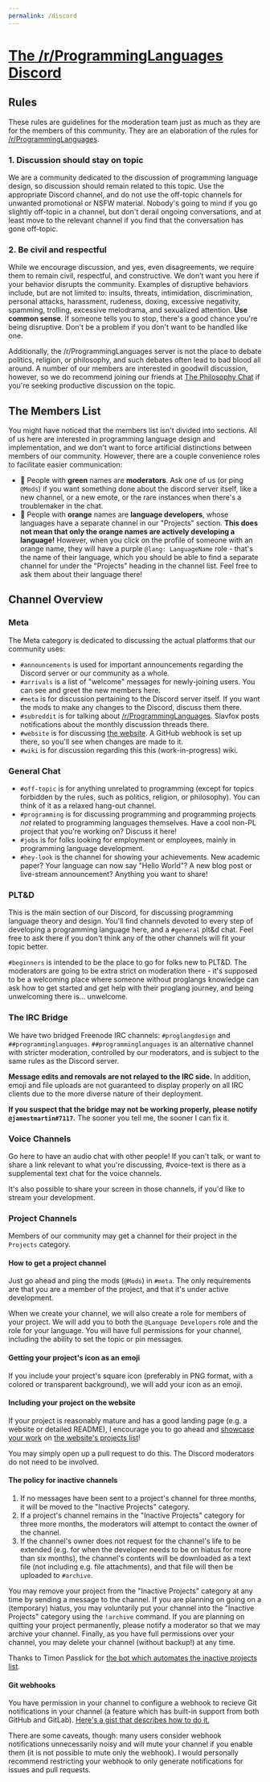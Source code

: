 ```yaml
---
permalink: /discord
---
```

# [The /r/ProgrammingLanguages Discord](https://discord.gg/4Kjt3ZE)
## Rules
These rules are guidelines for the moderation team just as much as they are for the members of this community. They are an elaboration of the rules for [/r/ProgrammingLanguages](https://reddit.com/r/ProgrammingLanguages).

### 1. Discussion should stay on topic
We are a community dedicated to the discussion of programming language design, so discussion should remain related to this topic. Use the appropriate Discord channel, and do not use the off-topic channels for unwanted promotional or NSFW material. Nobody's going to mind if you go slightly off-topic in a channel, but don't derail ongoing conversations, and at least move to the relevant channel if you find that the conversation has gone off-topic. 

### 2. Be civil and respectful
While we encourage discussion, and yes, even disagreements, we require them to remain civil, respectful, and constructive. We don’t want you here if your behavior disrupts the community. Examples of disruptive behaviors include, but are not limited to: insults, threats, intimidation, discrimination, personal attacks, harassment, rudeness, doxing, excessive negativity, spamming, trolling, excessive melodrama, and sexualized attention. **Use common sense**. If someone tells you to stop, there's a good chance you're being disruptive. Don't be a problem if you don't want to be handled like one.

Additionally, the /r/ProgrammingLanguages server is not the place to debate politics, religion, or philosophy, and such debates often lead to bad blood all around. A number of our members are interested in goodwill discussion, however, so we do recommend joining our friends at [The Philosophy Chat](https://discord.gg/MBqq2uh) if you're seeking productive discussion on the topic.

## The Members List
You might have noticed that the members list isn't divided into sections. All of us here are interested in programming language design and implementation, and we don't want to force artificial distinctions between members of our community. However, there are a couple convenience roles to facilitate easier communication:
* 💚 People with **green** names are **moderators**. Ask one of us (or ping `@Mods`) if you want something done about the discord server itself, like a new channel, or a new emote, or the rare instances when there's a troublemaker in the chat.
* 🧡 People with **orange** names are **language developers**, whose languages have a separate channel in our "Projects" section. **This does not mean that only the orange names are actively developing a language!** However, when you click on the profile of someone with an orange name, they will have a purple `@lang: LanguageName` role - that's the name of their language, which you should be able to find a separate channel for under the "Projects" heading in the channel list. Feel free to ask them about their language there!

## Channel Overview
### Meta
The Meta category is dedicated to discussing the actual platforms that our community uses:
* `#announcements` is used for important announcements regarding the Discord server or our community as a whole.
* `#arrivals` is a list of "welcome" messages for newly-joining users. You can see and greet the new members here.
* `#meta` is for discussion pertaining to the Discord server itself. If you want the mods to make any changes to the Discord, discuss them there.
* `#subreddit` is for talking about [/r/ProgrammingLanguages](https://reddit.com/r/ProgrammingLanguages). Slavfox posts notifications about the monthly discussion threads there.
* `#website` is for discussing [the website](https://proglangdesign.net/). A GitHub webhook is set up there, so you'll see when changes are made to it.
* `#wiki` is for discussion regarding this this (work-in-progress) wiki.

### General Chat
* `#off-topic` is for anything unrelated to programming (except for topics forbidden by the rules, such as politics, religion, or philosophy). You can think of it as a relaxed hang-out channel.
* `#programming` is for discussing programming and programming projects *not* related to programming languages themselves. Have a cool non-PL project that you're working on? Discuss it here!
* `#jobs` is for folks looking for employment or employees, mainly in programming language development.
* `#hey-look` is the channel for showing your achievements. New academic paper? Your language can now say "Hello World"? A new blog post or live-stream announcement? Anything you want to share!

### PLT&D
This is the main section of our Discord, for discussing programming language theory and design. You'll find channels devoted to every step of developing a programming language here, and a `#general` plt&d chat. Feel free to ask there if you don't think any of the other channels will fit your topic better.

`#beginners` is intended to be the place to go for folks new to PLT&D. The moderators are going to be extra strict on moderation there - it's supposed to be a welcoming place where someone without proglangs knowledge can ask how to get started and get help with their proglang journey, and being unwelcoming there is... unwelcome.

### The IRC Bridge
We have two bridged Freenode IRC channels: `#proglangdesign` and `##programminglanguages`.
`##programminglanguages` is an alternative channel with stricter moderation, controlled by our moderators, and is subject to the same rules as the Discord server.

**Message edits and removals are not relayed to the IRC side.** In addition, emoji and file uploads are not guaranteed to display properly on all IRC clients due to the more diverse nature of their deployment.

**If you suspect that the bridge may not be working properly, please notify `@jamestmartin#7117`.** The sooner you tell me, the sooner I can fix it.

### Voice Channels
Go here to have an audio chat with other people! If you can't talk, or want to share a link relevant to what you're discussing, #voice-text is there as a supplemental text chat for the voice channels.

It's also possible to share your screen in those channels, if you'd like to stream your development.

### Project Channels
Members of our community may get a channel for their project in the `Projects` category.

#### How to get a project channel
Just go ahead and ping the mods (`@Mods`) in `#meta`.
The only requirements are that you are a member of the project, and that it's under active development.

When we create your channel, we will also create a role for members of your project.
We will add you to both the `@Language Developers` role and the role for your language.
You will have full permissions for your channel, including the ability to set the topic or pin messages.

#### Getting your project's icon as an emoji
If you include your project's square icon (preferably in PNG format, with a colored or transparent background), we will add your icon as an emoji.

#### Including your project on the website
If your project is reasonably mature and has a good landing page (e.g. a website or detailed README), I encourage you to go ahead and [showcase your work](https://github.com/proglangdesign/proglangdesign.github.io/#adding-your-project) on [the website's projects list](https://proglangdesign.net/#projects)!

You may simply open up a pull request to do this. The Discord moderators do not need to be involved.

#### The policy for inactive channels
1. If no messages have been sent to a project's channel for three months, it will be moved to the "Inactive Projects" category.
2. If a project's channel remains in the "Inactive Projects" category for three more months, the moderators will attempt to contact the owner of the channel.
3. If the channel's owner does not request for the channel's life to be extended (e.g. for when the developer needs to be on hiatus for more than six months), the channel's contents will be downloaded as a text file (not including e.g. file attachments), and that file will then be uploaded to `#archive`.

You may remove your project from the "Inactive Projects" category at any time by sending a message to the channel.
If you are planning on going on a (temporary) hiatus, you may voluntarily put your channel into the "Inactive Projects" category using the `!archive` command.
If you are planning on quitting your project permanently, please notify a moderator so that we may archive your channel.
Finally, as you have full permissions over your channel, you may delete your channel (without backup!) at any time.

Thanks to Timon Passlick for [the bot which automates the inactive projects list](https://github.com/proglangdesign/channel-sorter).

#### Git webhooks
You have permission in your channel to configure a webhook to recieve Git notifications in your channel (a feature which has built-in support from both GitHub and GitLab).
[Here's a gist that describes how to do it.](https://gist.github.com/jagrosh/5b1761213e33fc5b54ec7f6379034a22)

There are some caveats, though: many users consider webhook notifications unnecessarily noisy and will mute your channel if you enable them (it is not possible to mute only the webhook).
I would personally recommend restricting your webhook to only generate notifications for issues and pull requests.
